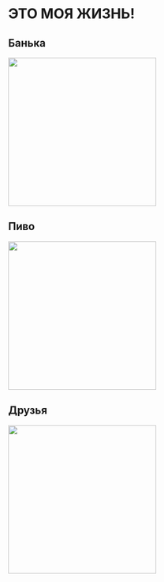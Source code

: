 # ЭТО МОЯ ЖИЗНЬ!
## Банька
<img src="https://sun9-42.userapi.com/impf/BytHkaV0AtT6xx_loeyhpz8QaY2d0g5cJNttvw/ujFTWPDMk7k.jpg?size=808x1080&quality=95&sign=7e94cc611ec4a90e14328e8a999e29a6&type=album" height="300">

## Пиво
<img src="https://sun9-7.userapi.com/impg/rgdEqJZrDy7LFWCv9aqhK5SvyvuT5kEiY09Z7Q/FCqF4soNdlU.jpg?size=1620x2160&quality=95&sign=36239ef5a2783f1d66fc937eaf3b8d95&type=album" height="300">

## Друзья
<img src="https://sun9-79.userapi.com/impg/ukEq20msJS8PlaQlFky57KGNgO0kyFtUztjPOw/PCkVLA-Hk6o.jpg?size=2560x1920&quality=95&sign=b7766f0481f49e65bd3e0de91b6ff888&type=album" height="300">

